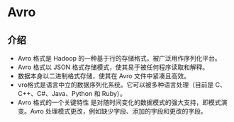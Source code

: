 # Avro

## 介绍

* Avro 格式是 Hadoop 的一种基于行的存储格式，被广泛用作序列化平台。
* Avro 格式以 JSON 格式存储模式，使其易于被任何程序读取和解释。
* 数据本身以二进制格式存储，使其在 Avro 文件中紧凑且高效。
* vro格式是语言中立的数据序列化系统。它可以被多种语言处理（目前是 C、C++、C#、Java、Python 和 Ruby）。
* Avro 格式的一个关键特性 是对随时间变化的数据模式的强大支持，即模式演变。Avro 处理模式更改，例如缺少字段、添加的字段和更改的字段。

